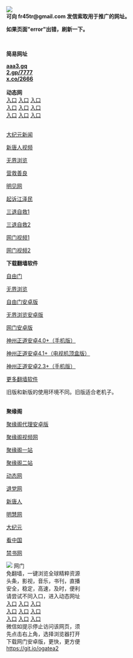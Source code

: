 <td align="center"><a target="_blank" href="https://raw.githubusercontent.com/szzd1/2/master/6.JPG"><img src="https://raw.githubusercontent.com/szzd1/2/master/6.JPG" style="max-width:100%;"></a></td><br>
<strong>可向 fr45tr@gmail.com 发信索取用于推广的网址。</strong>
<p><strong>如果页面"error"出错，刷新一下。</strong></p>
<br>
<p><strong>简易网址</strong></p>
<strong><a href="http://aaa3.gq">aaa3.gq</a></strong><br>
<strong><a href="http://2.gp/7777">2.gp/7777</a></strong><br>
<strong><a href="http://x.co/2666">x.co/2666</a></strong><br>
<br>
<strong>动态网</strong>
<br>
      <a href="http://t.cn/R1tU2wa" rel="nofollow">入口</a>
      <a href="http://219.85.106.55/1" rel="nofollow">入口</a>
      <a href="http://oivhvfin.qkwkhtgq.ml/70cdtw" rel="nofollow">入口</a><br>
      <a href="http://oivhvfin.qkwkhtgq.ml/70ydtw" rel="nofollow">入口</a>
      <a href="http://oivhvfin.qkwkhtgq.ml/70ip03dw" rel="nofollow">入口</a>
      <a href="http://oivhvfin.qkwkhtgq.ml/70fdtw" rel="nofollow">入口</a><br>
      <a href="http://oivhvfin.qkwkhtgq.ml/70sdtw" rel="nofollow">入口</a>
      <a href="http://oivhvfin.qkwkhtgq.ml/70ip04dw" rel="nofollow">入口</a>
      <a href="http://oivhvfin.qkwkhtgq.ml/70hdtw" rel="nofollow">入口</a><br>

<br>
<p><a href="http://t.cn/R1tU2ys" rel="nofollow">大纪元新闻</a></p>
<p><a href="http://t.cn/R1tU25e" rel="nofollow">新唐人视频</a></p>
<p><a href="http://t.cn/R1tU2MS" rel="nofollow">无界浏览</a></p>
<p><a href="http://oivhvfin.qkwkhtgq.ml/70gqg" rel="nofollow">营救善良</a></p>
<p><a href="http://oivhvfin.qkwkhtgq.ml/mjw" rel="nofollow">明见网</a></p>
<p><a href="http://oivhvfin.qkwkhtgq.ml/70gsj" rel="nofollow">起诉江泽民</a></p>
<p><a href="http://t.cn/R1tU2ha">三退自救1</a></p>
<p><a href="http://oivhvfin.qkwkhtgq.ml/70gst" rel="nofollow">三退自救2</a></p>
<p><a href="http://t.cn/R1tUAkZ" rel="nofollow">网门视频1</a></p>
<p><a href="http://pgsnmv.zmmekuoe.cf" rel="nofollow">网门视频2</a></p>
<p><strong>下载翻墙软件</strong></p>


<p><a href="https://git.io/fgp" rel="nofollow">自由门</a></p>
<p><a href="https://git.io/vEJlj rel="nofollow">无界浏览</a></p>
<p><a href="https://git.io/fgma" rel="nofollow">自由门安卓版</a></p>
<p><a href="https://s3.amazonaws.com/693/um.apk" rel="nofollow">无界浏览安卓版</a></p>
<p><a href="https://git.io/ogatea2">网门安卓版</a></p>
<p><a href="https://git.io/vQjqe" rel="nofollow">神州正道安卓4.0+（手机版）</a></p>
<p><a href="https://git.io/vAonz" rel="nofollow">神州正道安卓4.1+（电视机顶盒版）</a></p>
<p><a href="https://git.io/vA5GO" rel="nofollow">神州正道安卓2.3+（手机版）</a></p>
<p><a href="https://github.com/bannedbook/fanqiang/wiki">更多翻墙软件</a></p>
旧版和新版的使用环境不同。旧版适合老机子。<br>


<br>
<p><strong>聚缘阁</strong></p>
<p><a href="https://github.com/hao369/a/raw/master/j8.apk">聚缘阁代理安卓版</a></p>
<p><a href="http://a33.bygg.tk/9.html" rel="nofollow">聚缘阁视频网</a></p>
<p><a href="http://j2.x23s.ml" rel="nofollow">聚缘阁一站</a></p>
<p><a href="http://2z.s42f.ga" rel="nofollow">聚缘阁二站</a></p>
<p><a href="https://a33.bygg.tk/524/?3654" rel="nofollow">动态网</a></p>
<p><a href="https://a33.bygg.tk/524/?id=8" rel="nofollow">退党网</a></p>
<p><a href="https://a33.bygg.tk/524/?id=5" rel="nofollow">新唐人</a></p>
<p><a href="https://a33.bygg.tk/524/?id=3" rel="nofollow">明慧网</a></p>
<p><a href="https://a33.bygg.tk/524/?id=7" rel="nofollow">大纪元</a></p>
<p><a href="https://a33.bygg.tk/524/?id=11" rel="nofollow">看中国</a></p>
<p><a href="https://a33.bygg.tk/524/?id=16" rel="nofollow">禁书网</a></p>
<td align="center"><a target="_blank" href="https://cloud.githubusercontent.com/assets/11880933/13434984/f430fae2-e012-11e5-814f-c2df1e82b247.jpg"><img src="https://cloud.githubusercontent.com/assets/11880933/13434984/f430fae2-e012-11e5-814f-c2df1e82b247.jpg" style="max-width:100%;"></a></td>
  </tr>
  <tr>
    <td align="center">网门<br>
      免翻墙，一键浏览全球精粹资源<br>
      头条，影视，音乐，书刊，直播<br>
      安全，稳定，高速，及时，便利<br>
    </td>
  </tr><tr>
    <td align="center">请尝试不同入口，进入动态网址<br>      
      <a href="https://s3.us-east-2.amazonaws.com/ogateh/show.htm?from=852" rel="nofollow">入口</a>
      <a href="https://s3.eu-west-2.amazonaws.com/ogatel/show.htm?from=852" rel="nofollow">入口</a>
      <a href="https://s3.amazonaws.com/ogate/show.htm?from=852" rel="nofollow">入口</a><br>
      <a href="https://s3.ap-northeast-2.amazonaws.com/ogates/show.htm?from=852" rel="nofollow">入口</a>
      <a href="https://s3.eu-central-1.amazonaws.com/ogatef/show.htm?from=852" rel="nofollow">入口</a>
      <a href="https://s3.ap-south-1.amazonaws.com/ogatem/show.htm?from=852" rel="nofollow">入口</a><br>
      <a href="https://s3-us-west-1.amazonaws.com/ogaten/show.htm?from=852" rel="nofollow">入口</a>
      <a href="https://s3.ca-central-1.amazonaws.com/ogatec/show.htm?from=852" rel="nofollow">入口</a>
      <a href="https://s3-ap-northeast-1.amazonaws.com/ogatet/show.htm?from=852" rel="nofollow">入口</a><br>
      微信如提示停止访问该网页，须<br>
      先点击右上角，选择浏览器打开<br>
    </td>
  </tr>
  <tr>
    <td align="center">
      下载网门安卓版，更快，更方便<br><a href="https://raw.githubusercontent.com/oGate2/up/master/oGate.apk" rel="nofollow">https://git.io/ogatea2</a><br>
